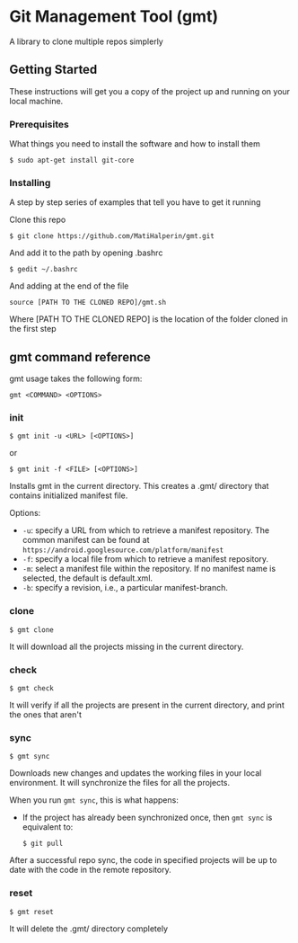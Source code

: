 # Git Management Tool (gmt)

A library to clone multiple repos simplerly

## Getting Started

These instructions will get you a copy of the project up and running on your local machine.

### Prerequisites

What things you need to install the software and how to install them

```
$ sudo apt-get install git-core
```

### Installing

A step by step series of examples that tell you have to get it running

Clone this repo

```
$ git clone https://github.com/MatiHalperin/gmt.git
```

And add it to the path by opening .bashrc

```
$ gedit ~/.bashrc
```

And adding at the end of the file

```
source [PATH TO THE CLONED REPO]/gmt.sh
```

Where [PATH TO THE CLONED REPO] is the location of the folder cloned in the first step

## gmt command reference

gmt usage takes the following form:

```
gmt <COMMAND> <OPTIONS>
```

### init

```
$ gmt init -u <URL> [<OPTIONS>]
```
or
```
$ gmt init -f <FILE> [<OPTIONS>]
```

Installs gmt in the current directory. This creates a .gmt/ directory that contains initialized manifest file.

Options:
- `-u`: specify a URL from which to retrieve a manifest repository. The common manifest can be found at `https://android.googlesource.com/platform/manifest`
- `-f`: specify a local file from which to retrieve a manifest repository.
- `-m`: select a manifest file within the repository. If no manifest name is selected, the default is default.xml.
- `-b`: specify a revision, i.e., a particular manifest-branch.

### clone

```
$ gmt clone
```
It will download all the projects missing in the current directory.

### check

```
$ gmt check
```
It will verify if all the projects are present in the current directory, and print the ones that aren't

### sync

```
$ gmt sync
```
Downloads new changes and updates the working files in your local environment. It will synchronize the files for all the projects.

When you run `gmt sync`, this is what happens:
- If the project has already been synchronized once, then `gmt sync` is equivalent to:

    ```
    $ git pull
    ```
After a successful repo sync, the code in specified projects will be up to date with the code in the remote repository.

### reset

```
$ gmt reset
```
It will delete the .gmt/ directory completely
